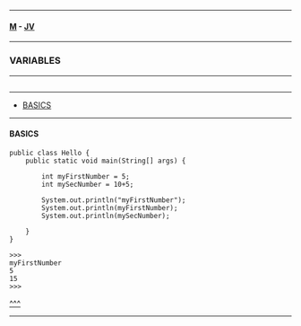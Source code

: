 
---

#### [M](https://github.com/ttltrk/TTT/blob/master/menu.md) - [JV](https://github.com/ttltrk/TTT/tree/master/JV/JV.md)

---

### VARIABLES

---

```

```

---

* [BASICS](#BASICS)

---

#### BASICS

```jv
public class Hello {
    public static void main(String[] args) {

        int myFirstNumber = 5;
        int mySecNumber = 10+5;

        System.out.println("myFirstNumber");
        System.out.println(myFirstNumber);
        System.out.println(mySecNumber);

    }
}

>>>
myFirstNumber
5
15
>>>
```

[^^^](#VARIABLES)

---
